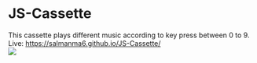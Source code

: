 # JS-Cassette
This cassette plays different music according to key press between 0 to 9.<br>
Live:  https://salmanma6.github.io/JS-Cassette/ <br>
<img src="Screenshot.png" />
